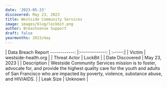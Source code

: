 ```yaml
---
date: '2023-05-23'
discovered: May 23, 2023
title: Westside Community Services
image: images/blog/lockbit.png
author: Breachsense Support
draft: false
yearmonths: 2023/may
---
```



| Data Breach Report
------------:     |:-------------:    | :-----:|
| Victim      | westside-health.org      | 
| Threat Actor      | LockBit      | 
| Date Discovered      | May 23, 2023      | 
| Description      | Westside Community Services mission is to foster, advocate for, and provide the highest quality care for the youth and adults of San Francisco who are impacted by poverty, violence, substance abuse, and HIV/AIDS.      | 
| Leak Size      | Unknown      | 

